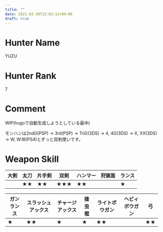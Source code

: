 ```yaml
---
title: ""
date: 2021-03-30T15:03:13+09:00
draft: true
---
```


# Hunter Name

YUZU

# Hunter Rank

7

# Comment

WIP(hugoで自動生成しようとしている最中)

モンハンは2ndG(PSP) → 3rd(PSP) -> TriG(3DS) -> 4, 4G(3DS) -> X, XX(3DS) -> W, W:IB(PS4)とずっと双剣使いです。

# Weapon Skill

| 大剣 | 太刀 | 片手剣 | 双剣 | ハンマー | 狩猟笛 | ランス |
| ---- | ---- | ------ | ---- | -------- | ------ | ------ |
|      | ★★ | ★★   | ★★★  | ★★       |        | ★      |

| ガンランス | スラッシュアックス | チャージアックス | 操虫棍 | ライトボウガン | ヘビィボウガン | 弓   |
| ---------- | ------------------ | ---------------- | ------ | -------------- | -------------- | ---- |
| ★          | ★★                 | ★                | ★      | ★★             |                | ★★   |


